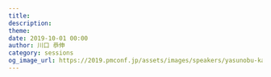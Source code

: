 ```yaml
---
title: 
description: 
theme: 
date: 2019-10-01 00:00
author: 川口 恭伸
category: sessions
og_image_url: https://2019.pmconf.jp/assets/images/speakers/yasunobu-kawaguchi.png
---
```


